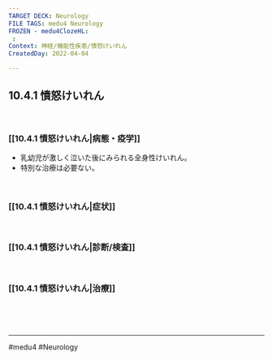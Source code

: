 ```yaml
---
TARGET DECK: Neurology
FILE TAGS: medu4 Neurology
FROZEN - medu4ClozeHL:
 : 
Context: 神経/機能性疾患/憤怒けいれん
CreatedDay: 2022-04-04

---
```


## 10.4.1 憤怒けいれん

<br>

### [[10.4.1 憤怒けいれん|病態・疫学]]
* 乳幼児が激しく泣いた後にみられる全身性けいれん。
* 特別な治療は必要ない。


<br>

### [[10.4.1 憤怒けいれん|症状]]


<br>

### [[10.4.1 憤怒けいれん|診断/検査]]


<br>

### [[10.4.1 憤怒けいれん|治療]]


<br><br><br>

---
#medu4 #Neurology 
